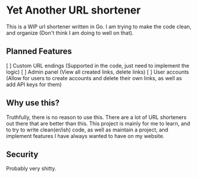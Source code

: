 # Yet Another URL shortener
This is a WIP url shortener written in Go. I am trying to make the code clean, and organize (Don't think I am doing to well on that).

## Planned Features
[ ] Custom URL endings (Supported in the code, just need to implement the logic)
[ ] Admin panel (View all created links, delete links)
[ ] User accounts (Allow for users to create accounts and delete their own links, as well as add API keys for them)


## Why use this?
Truthfully, there is no reason to use this. There are a lot of URL shorteners out there that are better than this. This project
is mainly for me to learn, and to try to write clean(er/ish) code, as well as maintain a project, and implement features I have
always wanted to have on my website.

## Security
Probably very shitty.
